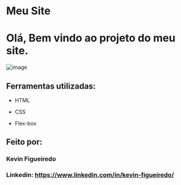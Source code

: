 # Meu Site
# Olá, Bem vindo ao projeto do meu site.

![image](https://github.com/alura-cursos/android-com-kotlin-personalizando-ui/raw/master/img/amostra.gif)

## Ferramentas utilizadas:

* HTML

* CSS

* Flex-box

## Feito por:

### Kevin Figueiredo

### Linkedin: https://www.linkedin.com/in/kevin-figueiredo/

```
